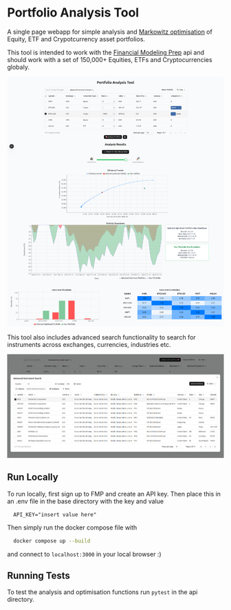 
# Portfolio Analysis Tool

A single page webapp for simple analysis and [Markowitz optimisation](https://www.investopedia.com/terms/m/modernportfoliotheory.asp) of Equity, ETF and Crypotcurrency asset portfolios.

This tool is intended to work with the [Financial Modeling Prep](https://financialmodelingprep.com) api and should work with a set of 150,000+ Equities, ETFs and Cryptocurrencies globaly.

![Portfolio Analysis Tool](images/portfolio_analysis_example.png)

This tool also includes advanced search functionality to search for instruments across exchanges, currencies, industries etc.

![Advanced Search Example](images/advanced_search_example.png)

## Run Locally

To run locally, first sign up to FMP and create an API key. Then place this in an .env file in the base directory with the key and value

```
  API_KEY="insert value here"
```

Then simply run the docker compose file with

```bash
  docker compose up --build
```

and connect to `localhost:3000` in your local browser :)

## Running Tests

To test the analysis and optimisation functions run `pytest` in the api directory.

